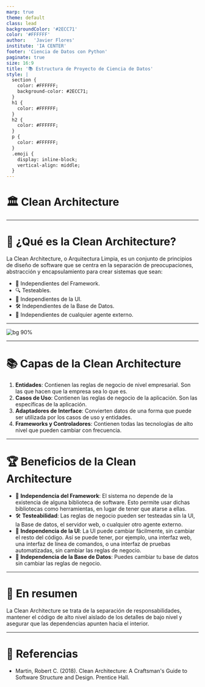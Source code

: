 ```yaml
---
marp: true
theme: default
class: lead
backgroundColor: '#2ECC71'
color: '#FFFFFF'
author:   'Javier Flores'
institute: 'IA CENTER'
footer: 'Ciencia de Datos con Python'
paginate: true
size: 16:9
title: '📚 Estructura de Proyecto de Ciencia de Datos'
style: |
  section {
    color: #FFFFFF;
    background-color: #2ECC71;
  }
  h1 {
    color: #FFFFFF;
  }
  h2 {
    color: #FFFFFF;
  }
  p {
    color: #FFFFFF;
  }
  .emoji {
    display: inline-block;
    vertical-align: middle;
  }
---
```


# 🏛️ Clean Architecture
---

# 🤔 ¿Qué es la Clean Architecture?

La Clean Architecture, o Arquitectura Limpia, es un conjunto de principios de diseño de software que se centra en la separación de preocupaciones, abstracción y encapsulamiento para crear sistemas que sean:
- 🔄 Independientes del Framework.
- 🔍 Testeables.
- 🚀 Independientes de la UI.
- 🛠️ Independientes de la Base de Datos.
- 🔄 Independientes de cualquier agente externo.

---


![bg 90%](https://miro.medium.com/v2/resize:fit:800/1*aIIRwRukVQ8a1ZQtKjYr2A.png)

---
# 📚 Capas de la Clean Architecture

1. **Entidades**: Contienen las reglas de negocio de nivel empresarial. Son las que hacen que la empresa sea lo que es.
2. **Casos de Uso**: Contienen las reglas de negocio de la aplicación. Son las específicas de la aplicación.
3. **Adaptadores de Interface**: Convierten datos de una forma que puede ser utilizada por los casos de uso y entidades.
4. **Frameworks y Controladores**: Contienen todas las tecnologías de alto nivel que pueden cambiar con frecuencia.

---

# 🏆 Beneficios de la Clean Architecture

- 🔄 **Independencia del Framework**: El sistema no depende de la existencia de alguna biblioteca de software. Esto permite usar dichas bibliotecas como herramientas, en lugar de tener que atarse a ellas.
- 🛠️ **Testeabilidad**: Las reglas de negocio pueden ser testeadas sin la UI, la Base de datos, el servidor web, o cualquier otro agente externo.
- 🔄 **Independencia de la UI**: La UI puede cambiar fácilmente, sin cambiar el resto del código. Así se puede tener, por ejemplo, una interfaz web, una interfaz de línea de comandos, o una interfaz de pruebas automatizadas, sin cambiar las reglas de negocio.
- 🔄 **Independencia de la Base de Datos**: Puedes cambiar tu base de datos sin cambiar las reglas de negocio.


---

# 🎯 En resumen

La Clean Architecture se trata de la separación de responsabilidades, mantener el código de alto nivel aislado de los detalles de bajo nivel y asegurar que las dependencias apunten hacia el interior.

---

# 📝 Referencias

- Martin, Robert C. (2018). Clean Architecture: A Craftsman's Guide to Software Structure and Design. Prentice Hall.
